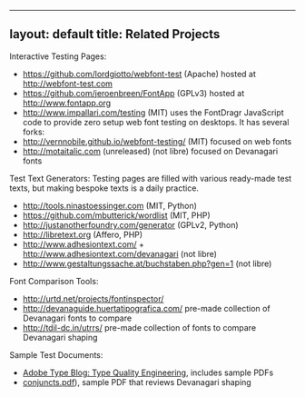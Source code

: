 
---
layout: default
title: Related Projects
---

Interactive Testing Pages:

* <https://github.com/lordgiotto/webfont-test> (Apache) hosted at <http://webfont-test.com>
* <https://github.com/jeroenbreen/FontApp> (GPLv3) hosted at <http://www.fontapp.org>
* <http://www.impallari.com/testing> (MIT) uses the FontDragr JavaScript code to provide zero setup web font testing on desktops. It has several forks:
* <http://vernnobile.github.io/webfont-testing/> (MIT) focused on web fonts
* <http://motaitalic.com> (unreleased) (not libre) focused on Devanagari fonts

Test Text Generators: Testing pages are filled with various ready-made test texts, but making bespoke texts is a daily practice. 

* <http://tools.ninastoessinger.com> (MIT, Python)
* <https://github.com/mbutterick/wordlist> (MIT, PHP)
* <http://justanotherfoundry.com/generator> (GPLv2, Python)
* <http://libretext.org> (Affero, PHP)
* <http://www.adhesiontext.com/> + <http://www.adhesiontext.com/devanagari> (not libre)
* <http://www.gestaltungssache.at/buchstaben.php?gen=1> (not libre)

Font Comparison Tools:

* <http://urtd.net/projects/fontinspector/>
* <http://devanaguide.huertatipografica.com/> pre-made collection of Devanagari fonts to compare
* <http://tdil-dc.in/utrrs/> pre-made collection of fonts to compare Devanagari shaping

Sample Test Documents:

* [Adobe Type Blog: Type Quality Engineering](http://blog.typekit.com/2013/11/06/the-mysteries-of-type-quality-engineering-explained/), includes sample PDFs
* [conjuncts.pdf](https://github.com/metapolator/ddt/raw/gh-pages/ux/samples/conjuncts.pdf)), sample PDF that reviews Devanagari shaping
